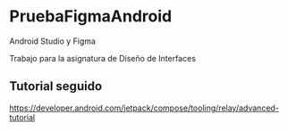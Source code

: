 # PruebaFigmaAndroid
Android Studio y Figma 

Trabajo para la asignatura de Diseño de Interfaces


## Tutorial seguido

https://developer.android.com/jetpack/compose/tooling/relay/advanced-tutorial
